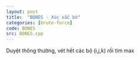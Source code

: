 ```yaml
---
layout: post
title:  "BONES - Xúc xắc bò"
categories: [brute-force]
code: BONES
src: BONES.cpp
---
```


Duyệt thông thường, vét hết các bộ (i,j,k) rồi tìm max
